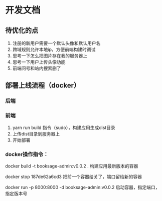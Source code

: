 # 开发文档

## 待优化的点

1. 注册的新用户需要一个默认头像和默认用户名
2. 跨域规则允许本地ip，方便前端构建时调试
3. 思考一下怎么把图片存在我的服务器上
4. 思考一下用户上传头像功能
5. 前端问号和站内搜索删了















## 部署上线流程（docker）

### 后端







### 前端

1. yarn run build 指令（sudo），构建应用生成dist目录
2. 上传dist目录到服务器上
3. 开始部署

### docker操作指令：

docker build -t booksage-admin:v0.0.2 . 构建应用最新版本的容器

docker stop 187de62a6cd3  把前一个容器给关了，端口留给新的容器

docker run -p 8000:8000 -d booksage-admin:v0.0.2 启动容器，指定端口，指定版本号
